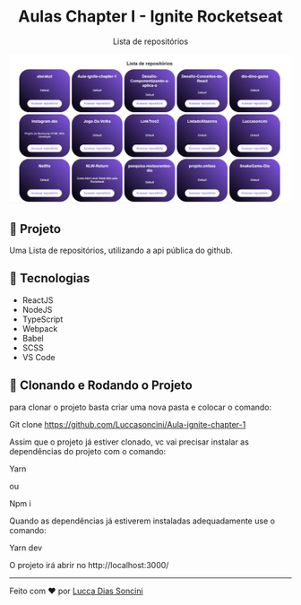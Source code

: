 <h1 align="center">
	Aulas Chapter I - Ignite Rocketseat
</h1>

<p align="center"> Lista de repositórios</p>

<p align="center">
		<img alt="License" src="https://github.com/Luccasoncini/Aula-ignite-chapter-1/blob/main/src/projetoListaDeRepositorios.jpg">
</p>

## 🚀 Projeto

Uma Lista de repositórios, utilizando a api pública do github.


## 🔧 Tecnologias

- ReactJS
- NodeJS
- TypeScript
- Webpack
- Babel
- SCSS
- VS Code

## 🚀 Clonando e Rodando o Projeto

para clonar o projeto basta criar uma nova pasta e colocar o comando:

Git clone https://github.com/Luccasoncini/Aula-ignite-chapter-1

Assim que o projeto já estiver clonado, vc vai precisar instalar as dependências do projeto com o comando:

Yarn

ou 

Npm i

Quando as dependências já estiverem instaladas adequadamente use o comando:

Yarn dev

O projeto irá abrir no http://localhost:3000/

---

Feito com ♥ por <a href="https://www.linkedin.com/in/lucca-soncini-727930207/">Lucca Dias Soncini</a>
